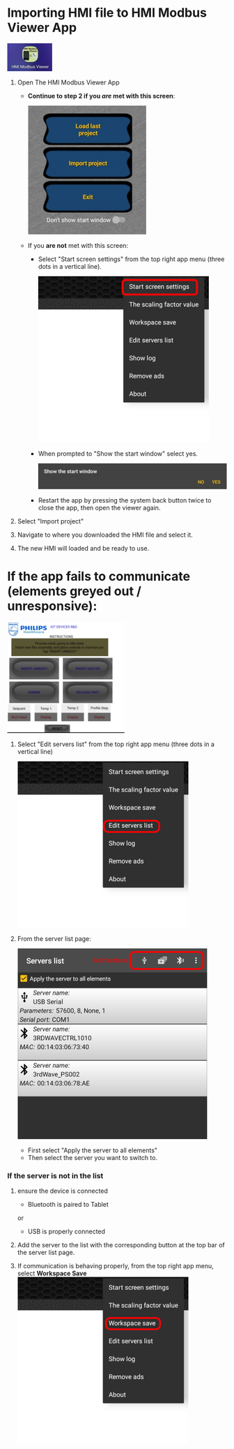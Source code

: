 # Importing HMI file to HMI Modbus Viewer App
![](/Tools/images/HMIModbusViewerApp.jpg)
1. Open The HMI Modbus Viewer App

    * **Continue to step 2 if you *are* met with this screen**:

        ![](/Tools/images/HMIModbusViewerImportScreen.jpg)

    * If you **are not** met with this screen:
        * Select "Start screen settings" from the top right app menu (three dots in a vertical line).

            ![](/Tools/images/HMIModbusViewerStartScreen.jpg)

        * When prompted to "Show the start window" select yes.

            ![](/Tools/images/HMIModbusViewerStartScreenPrompt.jpg)

        * Restart the app by pressing the system back button twice to close the app, then open the viewer again.
2. Select "Import project"
3. Navigate to where you downloaded the HMI file and select it.
4. The new HMI will loaded and be ready to use.

# If the app fails to communicate (elements greyed out / unresponsive):

![](/Tools/images/HMIModbusViewerGreyedOut.jpg)

1. Select "Edit servers list" from the top right app menu (three dots in a vertical line)

    ![](/Tools/images/HMIModbusViewerEditServersList.jpg)

2. From the server list page:
    
    ![](/Tools/images/HMIModbusViewerServersList.jpg)
    
    * First select "Apply the server to all elements"
    * Then select the server you want to switch to.

### If the server is not in the list
1. ensure the device is connected
    * Bluetooth is paired to Tablet

    or

    * USB is properly connected
2. Add the server to the list with the corresponding button at the top bar of the server list page.
3. If communication is behaving properly, from the top right app menu, select **Workspace Save**
![](/Tools/images/HMIModbusViewerWorkspaceSave.jpg)